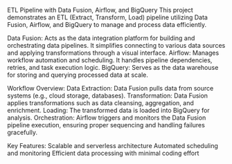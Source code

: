 ETL Pipeline with Data Fusion, Airflow, and BigQuery
This project demonstrates an ETL (Extract, Transform, Load) pipeline utilizing Data Fusion, Airflow, and BigQuery to manage and process data efficiently.

Data Fusion: Acts as the data integration platform for building and orchestrating data pipelines. It simplifies connecting to various data sources and applying transformations through a visual interface.
Airflow: Manages workflow automation and scheduling. It handles pipeline dependencies, retries, and task execution logic.
BigQuery: Serves as the data warehouse for storing and querying processed data at scale.

Workflow Overview:
Data Extraction: Data Fusion pulls data from source systems (e.g., cloud storage, databases).
Transformation: Data Fusion applies transformations such as data cleansing, aggregation, and enrichment.
Loading: The transformed data is loaded into BigQuery for analysis.
Orchestration: Airflow triggers and monitors the Data Fusion pipeline execution, ensuring proper sequencing and handling failures gracefully.

Key Features:
Scalable and serverless architecture
Automated scheduling and monitoring
Efficient data processing with minimal coding effort
